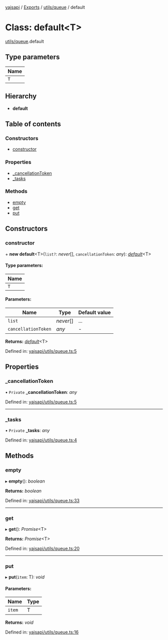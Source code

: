 [yajsapi](../README.md) / [Exports](../modules.md) / [utils/queue](../modules/utils_queue.md) / default

# Class: default<T\>

[utils/queue](../modules/utils_queue.md).default

## Type parameters

Name |
------ |
`T` |

## Hierarchy

* **default**

## Table of contents

### Constructors

- [constructor](utils_queue.default.md#constructor)

### Properties

- [\_cancellationToken](utils_queue.default.md#_cancellationtoken)
- [\_tasks](utils_queue.default.md#_tasks)

### Methods

- [empty](utils_queue.default.md#empty)
- [get](utils_queue.default.md#get)
- [put](utils_queue.default.md#put)

## Constructors

### constructor

\+ **new default**<T\>(`list?`: *never*[], `cancellationToken`: *any*): [*default*](utils_queue.default.md)<T\>

#### Type parameters:

Name |
------ |
`T` |

#### Parameters:

Name | Type | Default value |
------ | ------ | ------ |
`list` | *never*[] | ... |
`cancellationToken` | *any* | - |

**Returns:** [*default*](utils_queue.default.md)<T\>

Defined in: [yajsapi/utils/queue.ts:5](https://github.com/golemfactory/yajsapi/blob/0a8d8c8/yajsapi/utils/queue.ts#L5)

## Properties

### \_cancellationToken

• `Private` **\_cancellationToken**: *any*

Defined in: [yajsapi/utils/queue.ts:5](https://github.com/golemfactory/yajsapi/blob/0a8d8c8/yajsapi/utils/queue.ts#L5)

___

### \_tasks

• `Private` **\_tasks**: *any*

Defined in: [yajsapi/utils/queue.ts:4](https://github.com/golemfactory/yajsapi/blob/0a8d8c8/yajsapi/utils/queue.ts#L4)

## Methods

### empty

▸ **empty**(): *boolean*

**Returns:** *boolean*

Defined in: [yajsapi/utils/queue.ts:33](https://github.com/golemfactory/yajsapi/blob/0a8d8c8/yajsapi/utils/queue.ts#L33)

___

### get

▸ **get**(): *Promise*<T\>

**Returns:** *Promise*<T\>

Defined in: [yajsapi/utils/queue.ts:20](https://github.com/golemfactory/yajsapi/blob/0a8d8c8/yajsapi/utils/queue.ts#L20)

___

### put

▸ **put**(`item`: T): *void*

#### Parameters:

Name | Type |
------ | ------ |
`item` | T |

**Returns:** *void*

Defined in: [yajsapi/utils/queue.ts:16](https://github.com/golemfactory/yajsapi/blob/0a8d8c8/yajsapi/utils/queue.ts#L16)
